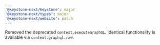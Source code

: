 ```yaml
---
'@keystone-next/keystone': major
'@keystone-next/types': major
'@keystone-next/website': patch
---
```


Removed the deprecated `context.executeGraphQL`. Identical functionality is available via `context.graphql.raw`.
